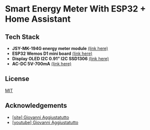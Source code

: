 
# Smart Energy Meter With ESP32 + Home Assistant




## Tech Stack

- **JSY-MK-194G energy meter module** [(link here)](https://www.instructables.com/DIY-Smart-Energy-Meter-With-ESP32-Home-Assistant/#:~:text=energy%20meter%20module%20(-,link%20here,-))
- **ESP32 Wemos D1 mini board** [(link here)](https://it.aliexpress.com/item/32858054775.html?spm=a2g0o.order_list.order_list_main.6.2312369677kxuG&gatewayAdapt=glo2ita)
- **Display OLED I2C 0.91” I2C SSD1306** [(link here)](https://it.aliexpress.com/item/1005006365845676.html?spm=a2g0o.order_list.order_list_main.70.16373696NvlZRz&gatewayAdapt=glo2ita)
- **AC-DC 5V-700mA** [(link here)](https://a.aliexpress.com/_EIIHYRb)



## License

[MIT](https://choosealicense.com/licenses/mit/)


## Acknowledgements

 - [[site] Giovanni Aggiustatutto](https://www.instructables.com/DIY-Smart-Energy-Meter-With-ESP32-Home-Assistant/)
 - [[youtube] Giovanni Aggiustatutto](https://www.youtube.com/watch?v=hP4fDkFyy3w)

